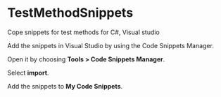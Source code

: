 # TestMethodSnippets
Cope snippets for test methods for C#, Visual studio

Add the snippets in Visual Studio by using the Code Snippets Manager. 

Open it by choosing **Tools > Code Snippets Manager**. 

Select **import**. 

Add the snippets to **My Code Snippets**.
